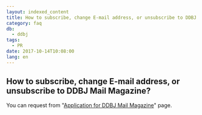 ```yaml
---
layout: indexed_content
title: How to subscribe, change E-mail address, or unsubscribe to DDBJ Mail Magazine?
category: faq
db:
  - ddbj
tags: 
  - PR
date: 2017-10-14T10:08:00
lang: en
---
```


## How to subscribe, change E-mail address, or unsubscribe to DDBJ Mail Magazine?

<p>You can request from "<a href="/subscribe-e.html">Application for DDBJ Mail Magazine</a>" page.</p>
